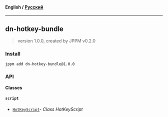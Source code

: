 #### **English** / [Русский](README.ru.md)

---

## dn-hotkey-bundle
> version 1.0.0, created by JPPM v0.2.0


### Install
```
jppm add dn-hotkey-bundle@1.0.0
```

### API
**Classes**

#### `script`

- [`HotKeyScript`](https://github.com/jphp-compiler/develnext/blob/master/bundles/dn-hotkey-bundle/api-docs/classes/script/HotKeyScript.md)- _Class HotKeyScript_